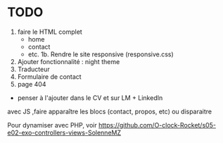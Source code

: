 # TODO 

1. faire le HTML complet
	- home
	- contact
	- etc.
1b. Rendre le site responsive (responsive.css)
2. Ajouter fonctionnalité : night theme
3. Traducteur
4. Formulaire de contact
5. page 404

+ penser à l'ajouter dans le CV et sur LM + LinkedIn

avec JS ,faire apparaître les blocs (contact, propos, etc) ou disparaitre

Pour dynamiser avec PHP, voir https://github.com/O-clock-Rocket/s05-e02-exo-controllers-views-SolenneMZ